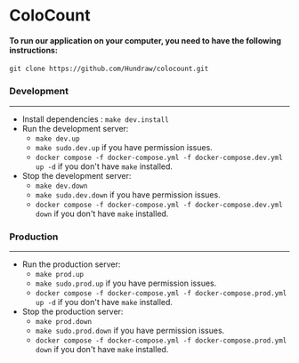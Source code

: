 # ColoCount

#### To run our application on your computer, you need to have the following instructions:

```shell
git clone https://github.com/Hundraw/colocount.git
```
### Development
___
- Install dependencies : `make dev.install`
- Run the development server: 
  - `make dev.up`
  - `make sudo.dev.up` if you have permission issues.
  - `docker compose -f docker-compose.yml -f docker-compose.dev.yml up -d` if you don't have `make` installed.
- Stop the development server: 
  - `make dev.down`
  - `make sudo.dev.down` if you have permission issues.
  - `docker compose -f docker-compose.yml -f docker-compose.dev.yml down` if you don't have `make` installed.

### Production
___
- Run the production server: 
  - `make prod.up`
  - `make sudo.prod.up` if you have permission issues.
  - `docker compose -f docker-compose.yml -f docker-compose.prod.yml up -d` if you don't have `make` installed.
- Stop the production server: 
  - `make prod.down`
  - `make sudo.prod.down` if you have permission issues.
  - `docker compose -f docker-compose.yml -f docker-compose.prod.yml down` if you don't have `make` installed.
     
